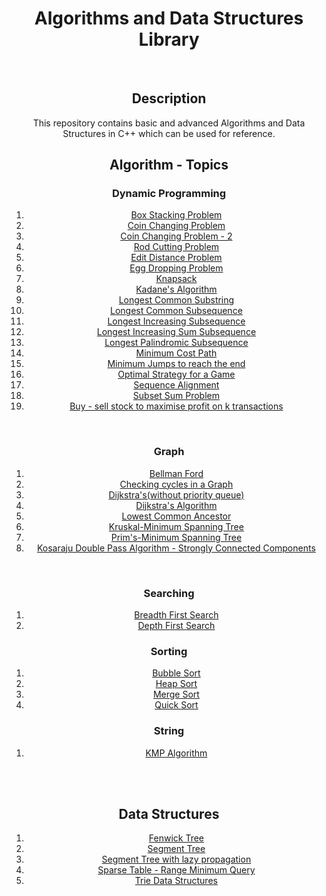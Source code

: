 <center>
<h1>Algorithms and Data Structures Library</h1>
<br>
<h2>Description</h2>
<p>This repository contains basic and advanced Algorithms and Data Structures in C++ which can be used for reference. 
<h2>Algorithm - Topics</h2>
<h3>Dynamic Programming</h3>
<ol>
<li><a target="_blank" href="C++/Dynamic Programming/Box Stacking Problem.cpp">Box Stacking Problem</a></li>
<li><a target="_blank" href="C++/Dynamic Programming/coin changing problem - no of ways to get a given sum.cpp">Coin Changing Problem</a></li>
<li><a target="_blank" href="C++/Dynamic Programming/coin changing problem.cpp">Coin Changing Problem - 2</a></li>
<li><a target="_blank" href="C++/Dynamic Programming/cutting rod to maximize profit.cpp">Rod Cutting Problem</a></li>
<li><a target="_blank" href="C++/Dynamic Programming/edit distance.cpp">Edit Distance Problem</a></li>
<li><a target="_blank" href="C++/Dynamic Programming/egg dropping problem.cpp">Egg Dropping Problem</a></li>
<li><a target="_blank" href="C++/Dynamic Programming/knapsack.(0 or 1).cpp">Knapsack</a></li>
<li><a target="_blank" href="C++/Dynamic Programming/largest sum contiguous sub array.cpp">Kadane's Algorithm</a></li>
<li><a target="_blank" href="C++/Dynamic Programming/longest common substring.cpp">Longest Common Substring</a></li>
<li><a target="_blank" href="C++/Dynamic Programming/longest common susequence.cpp">Longest Common Subsequence</a></li>
<li><a target="_blank" href="C++/Dynamic Programming/longest increasing subsequence.cpp">Longest Increasing Subsequence</a></li>
<li><a target="_blank" href="C++/Dynamic Programming/longest increasing sum subsequence.cpp">Longest Increasing Sum Subsequence</a></li>
<li><a target="_blank" href="C++/Dynamic Programming/longest palindromic subsequence.cpp">Longest Palindromic Subsequence</a></li>
<li><a target="_blank" href="C++/Dynamic Programming/minimum cost path.cpp">Minimum Cost Path</a></li>
<li><a target="_blank" href="C++/Dynamic Programming/minimum jumps to reach the end.cpp">Minimum Jumps to reach the end</a></li>
<li><a target="_blank" href="C++/Dynamic Programming/optimal strategy for a game.cpp">Optimal Strategy for a Game</a></li>
<li><a target="_blank" href="C++/Dynamic Programming/sequence alignment.cpp">Sequence Alignment</a></li>
<li><a target="_blank" href="C++/Dynamic Programming/subset sum problem.cpp">Subset Sum Problem</a></li>
<li><a target="_blank" href="C++/Dynamic Programming/stock buy sell.cpp">Buy - sell stock to maximise profit on k transactions</a></li>
</ol>
<br>
<h3>Graph</h3>
<ol>
<li><a target="_blank" href="C++/Graph Algorithms/Bellman Ford.cpp">Bellman Ford</a></li>
<li><a target="_blank" href="C++/Graph Algorithms/Checking cycles in a graph.cpp">Checking cycles in a Graph</a></li>
<li><a target="_blank" href="C++/Graph Algorithms/Dijkstras using Adjaceny Matrix(without heap).cpp">Dijkstra's(without priority queue)</a></li>
<li><a target="_blank" href="C++/Graph Algorithms/Dijskstra using heaps (STL).cpp">Dijkstra's Algorithm</a></li>
<li><a target="_blank" href="C++/Graph Algorithms/Lowest-Common-Ancestor.cpp">Lowest Common Ancestor</a></li>
<li><a target="_blank" href="C++/Graph Algorithms/Kruskal MST using Union Find.cpp">Kruskal-Minimum Spanning Tree</a></li>
<li><a target="_blank" href="C++/Graph Algorithms/Prims Algorithm.cpp">Prim's-Minimum Spanning Tree</a></li>
<li><a target="_blank" href="C++/Graph Algorithms/kosaraju double pass algorithm.cpp">Kosaraju Double Pass Algorithm - Strongly Connected Components</a></li>
</ol>
<br>
<h3>Searching</h3>
<ol>
	<li><a href="C++/Search/bfs.cpp">Breadth First Search</a></li>
	<li><a href="C++/Search/dfs.cpp">Depth First Search</a></li>
</ol>
<h3>Sorting</h3>
<ol>
	<li><a href="C++/Sorting/bubble sort.cpp">Bubble Sort</a></li>
	<li><a href="C++/Sorting/heap sort.cpp">Heap Sort</a></li>
	<li><a href="C++/Sorting/mergesort.cpp">Merge Sort</a></li>
	<li><a href="C++/Sorting/quicksort.cpp">Quick Sort</a></li>
</ol>
<h3>String</h3>
<ol>
	<li><a href="C++/String/kmp.cpp">KMP Algorithm</a></li>
</ol>
<br><br>
<h2>Data Structures</h2>
<ol>
	<li><a href="C++/Data Structures/Fenwick_Tree.cpp">Fenwick Tree</a></li>
	<li><a href="C++/Data Structures/segment tree.cpp">Segment Tree</a></li>
	<li><a href="C++/Data Structures/Segment Tree with lazy propagation.cpp">Segment Tree with lazy propagation</a></li>
	<li><a href="C++/Data Structures/SparseTableRangeMinimumQuery.cpp">Sparse Table - Range Minimum Query</a></li>
	<li><a href="C++/Data Structures/trie.cpp">Trie Data Structures</a></li>

</ol>
</p>
</center>